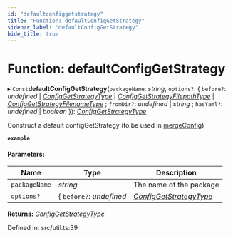 ```yaml
---
id: "defaultconfiggetstrategy"
title: "Function: defaultConfigGetStrategy"
sidebar_label: "defaultConfigGetStrategy"
hide_title: true
---
```


# Function: defaultConfigGetStrategy

▸ `Const`**defaultConfigGetStrategy**(`packageName`: *string*, `options?`: { `before?`: *undefined* | [*ConfigGetStrategyType*](../types/configgetstrategytype.md) | [*ConfigGetStrategyFilepathType*](../types/configgetstrategyfilepathtype.md) | [*ConfigGetStrategyFilenameType*](../types/configgetstrategyfilenametype.md) ; `fromDir?`: *undefined* | *string* ; `hasYaml?`: *undefined* | *boolean*  }): [*ConfigGetStrategyType*](../types/configgetstrategytype.md)

Construct a default configGetStrategy (to be used in [mergeConfig](mergeconfig.md))

**`example`** 

#### Parameters:

Name | Type | Description |
------ | ------ | ------ |
`packageName` | *string* | The name of the package   |
`options?` | { `before?`: *undefined* | [*ConfigGetStrategyType*](../types/configgetstrategytype.md) | [*ConfigGetStrategyFilepathType*](../types/configgetstrategyfilepathtype.md) | [*ConfigGetStrategyFilenameType*](../types/configgetstrategyfilenametype.md) ; `fromDir?`: *undefined* | *string* ; `hasYaml?`: *undefined* | *boolean*  } | options. \{   |

**Returns:** [*ConfigGetStrategyType*](../types/configgetstrategytype.md)

Defined in: src/util.ts:39
